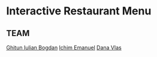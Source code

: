 # Interactive Restaurant Menu

## TEAM

[Ghitun Iulian Bogdan](https://github.com/qBogdan)
[Ichim Emanuel](https://github.com/ieemy)
[Dana Vlas](https://github.com/vlasdana)
